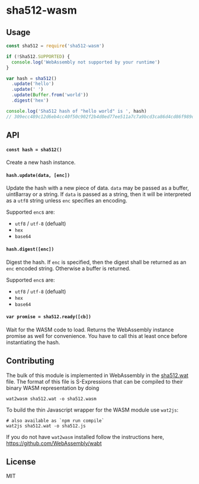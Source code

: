 # sha512-wasm
## Usage
```js
const sha512 = require('sha512-wasm')

if (!Sha512.SUPPORTED) {
  console.log('WebAssembly not supported by your runtime')
}

var hash = sha512()
  .update('hello')
  .update(' ')
  .update(Buffer.from('world'))
  .digest('hex')

console.log('Sha512 hash of "hello world" is ', hash)
// 309ecc489c12d6eb4cc40f50c902f2b4d0ed77ee511a7c7a9bcd3ca86d4cd86f989dd35bc5ff499670da34255b45b0cfd830e81f605dcf7dc5542e93ae9cd76f
```

## API
#### `const hash = sha512()`

Create a new hash instance.

#### `hash.update(data, [enc])`

Update the hash with a new piece of data. `data` may be passed as a buffer, uint8array or a string. If `data` is passed as a string, then it will be interpreted as a `utf8` string unless `enc` specifies an encoding.

Supported `enc`s are:
- `utf8` / `utf-8` (defualt)
- `hex`
- `base64`

#### `hash.digest([enc])`

Digest the hash. If `enc` is specified, then the digest shall be returned as an `enc` encoded string. Otherwise a buffer is returned.

Supported `enc`s are:
- `utf8` / `utf-8` (defualt)
- `hex`
- `base64`

#### `var promise = sha512.ready([cb])`

Wait for the WASM code to load. Returns the WebAssembly instance promise as well for convenience.
You have to call this at least once before instantiating the hash.

## Contributing

The bulk of this module is implemented in WebAssembly in the [sha512.wat](sha512.wat) file.
The format of this file is S-Expressions that can be compiled to their binary WASM representation by doing

```
wat2wasm sha512.wat -o sha512.wasm
```

To build the thin Javascript wrapper for the WASM module use `wat2js`:

```
# also available as `npm run compile`
wat2js sha512.wat -o sha512.js
```

If you do not have `wat2wasm` installed follow the instructions here, https://github.com/WebAssembly/wabt

## License

MIT
